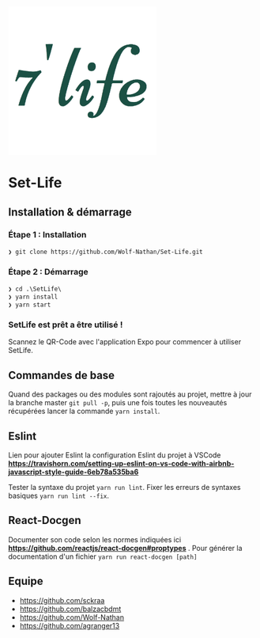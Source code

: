 
<img align="center" width="300" height="300" src="https://github.com/Wolf-Nathan/Set-Life/blob/master/SetLife/assets/images/logo_green_500.png">

# Set-Life

## Installation & démarrage

### Étape 1 : Installation

```
❯ git clone https://github.com/Wolf-Nathan/Set-Life.git
```

### Étape 2 : Démarrage

```
❯ cd .\SetLife\
❯ yarn install
❯ yarn start
```

### SetLife est prêt a être utilisé !

Scannez le QR-Code avec l'application Expo pour commencer à utiliser SetLife.

## Commandes de base

Quand des packages ou des modules sont rajoutés au projet, mettre à jour la branche master `git pull -p`, puis une fois toutes les nouveautés récupérées lancer la commande `yarn install`.

## Eslint

Lien pour ajouter Eslint la configuration Eslint du projet à VSCode **https://travishorn.com/setting-up-eslint-on-vs-code-with-airbnb-javascript-style-guide-6eb78a535ba6**

Tester la syntaxe du projet `yarn run lint`.
Fixer les erreurs de syntaxes basiques `yarn run lint --fix`.

## React-Docgen

Documenter son code selon les normes indiquées ici **https://github.com/reactjs/react-docgen#proptypes** .
Pour générer la documentation d'un fichier `yarn run react-docgen [path]`

## Equipe

- https://github.com/sckraa
- https://github.com/balzacbdmt
- https://github.com/Wolf-Nathan
- https://github.com/agranger13
